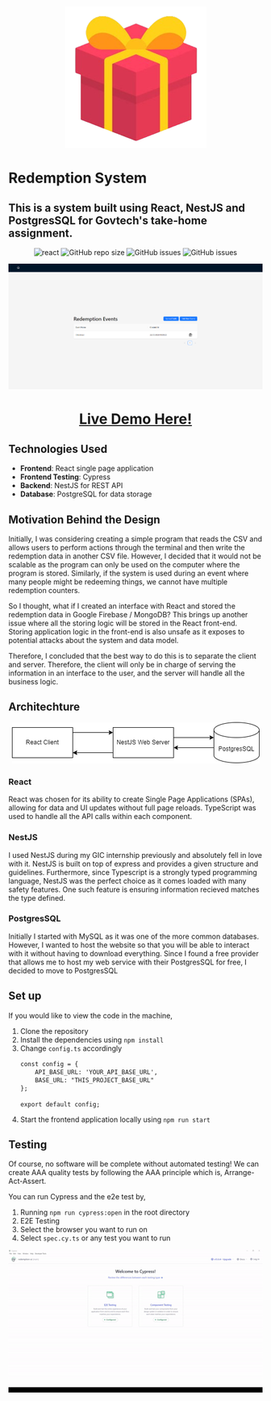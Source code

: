 <p align="center">
  <img src="./readme/present.png" alt="react" />
</p>

# Redemption System
## This is a system built using React, NestJS and PostgresSQL for Govtech's take-home assignment.

<p align="center">
  <img src="https://img.shields.io/badge/React-20232A?style=for-the-badge&logo=react" alt="react" />
  <img src="https://img.shields.io/badge/NestJS-E0234E?style=for-the-badge&logo=nestjs" alt="GitHub repo size" />
  <img src="https://img.shields.io/badge/Cypress-69D3A7?style=for-the-badge&logo=" alt="GitHub issues" />
  <img src="https://img.shields.io/badge/PostgresSQL-4169E1?style=for-the-badge&logo=postgresql&logoColor=white" alt="GitHub issues" />
</p>

<p align="center">
  <img src="./readme/website.png" alt="react" />
  <h1 align="center"><a href="https://norbertloh.github.io/RedemptionUI/">Live Demo Here!</a></h1>
</p>




## Technologies Used
* **Frontend**: React single page application
* **Frontend Testing**: Cypress
* **Backend**: NestJS for REST API
* **Database**: PostgreSQL for data storage

## Motivation Behind the Design
Initially, I was considering creating a simple program that reads the CSV and allows users to perform actions through the terminal and then write the redemption data in another CSV file. However, I decided that it would not be scalable as the program can only be used on the computer where the program is stored. Similarly, if the system is used during an event where many people might be redeeming things, we cannot have multiple redemption counters.

So I thought, what if I created an interface with React and stored the redemption data in Google Firebase / MongoDB? This brings up another issue where all the storing logic will be stored in the React front-end. Storing application logic in the front-end is also unsafe as it exposes to potential attacks about the system and data model.

Therefore, I concluded that the best way to do this is to separate the client and server. Therefore, the client will only be in charge of serving the information in an interface to the user, and the server will handle all the business logic.

## Architechture
<p align="center">
    <img src="./readme/arch.drawio.png" alt="architecture image">
</p>

### React
React was chosen for its ability to create Single Page Applications (SPAs), allowing for data and UI updates without full page reloads. TypeScript was used to handle all the API calls within each component.

### NestJS
I used NestJS during my GIC internship previously and absolutely fell in love with it. NestJS is built on top of express and provides a given structure and guidelines. Furthermore, since Typescript is a strongly typed programming language, NestJS was the perfect choice as it comes loaded with many safety features. One such feature is ensuring information recieved matches the type defined.

### PostgresSQL
Initially I started with MySQL as it was one of the more common databases. However, I wanted to host the website so that you will be able to interact with it without having to download everything. Since I found a free provider that allows me to host my web service with their PostgresSQL for free, I decided to move to PostgresSQL

## Set up
If you would like to view the code in the machine,
1. Clone the repository
2. Install the dependencies using `npm install`
3. Change `config.ts` accordingly
    ```TSX
    const config = {
        API_BASE_URL: 'YOUR_API_BASE_URL',
        BASE_URL: "THIS_PROJECT_BASE_URL"
    };

    export default config;
    ```
4. Start the frontend application locally using `npm run start`

## Testing
Of course, no software will be complete without automated testing!
We can create AAA quality tests by following the AAA principle which is, Arrange-Act-Assert.

You can run Cypress and the e2e test by,
1. Running `npm run cypress:open` in the root directory
2. E2E Testing
3. Select the browser you want to run on
4. Select `spec.cy.ts` or any test you want to run

<p align="center">
    <img src="./readme/e2etest.gif">
</p>



